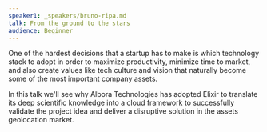 ```yaml
---
speaker1: _speakers/bruno-ripa.md
talk: From the ground to the stars
audience: Beginner
---
```

One of the hardest decisions that a startup has to make is which technology stack to adopt in order to maximize productivity, minimize time to market, and also create values like tech culture and vision that naturally become some of the most important company assets.

In this talk we'll see why Albora Technologies has adopted Elixir to translate its deep scientific knowledge into a cloud framework to successfully validate the project idea and deliver a disruptive solution in the assets geolocation market.

